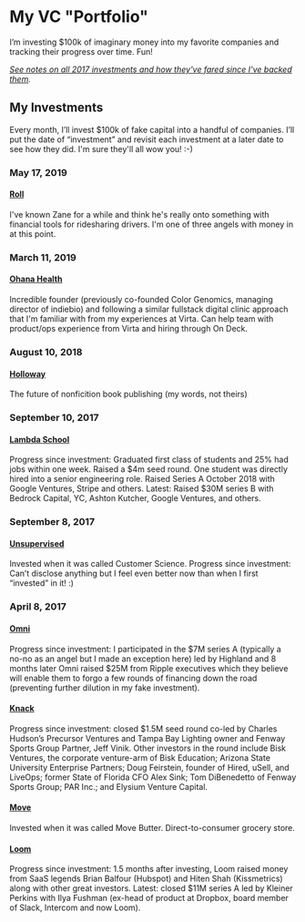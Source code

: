 # My VC "Portfolio"
I’m investing $100k of imaginary money into my favorite companies and tracking their progress over time. Fun!

*[See notes on all 2017 investments and how they've fared since I've backed them](https://medium.com/@julianweisser/reviewing-last-years-investments-4187841f1357).*

## My Investments

Every month, I’ll invest $100k of fake capital into a handful of companies. I’ll put the date of “investment” and revisit each investment at a later date to see how they did. I'm sure they'll all wow you! :-)

### May 17, 2019

#### [Roll](http://ridewithroll.com)
I've known Zane for a while and think he's really onto something with financial tools for ridesharing drivers. I'm one of three angels with money in at this point.

### March 11, 2019

#### [Ohana Health](https://www.ohanaclinical.com)
Incredible founder (previously co-founded Color Genomics, managing director of indiebio) and following a similar fullstack digital clinic approach that I'm familiar with from my experiences at Virta. Can help team with product/ops experience from Virta and hiring through On Deck.

### August 10, 2018

#### [Holloway](https://www.holloway.com/)
The future of nonficition book publishing (my words, not theirs)

### September 10, 2017

#### [Lambda School](https://lambdaschool.com/)
Progress since investment: Graduated first class of students and 25% had jobs within one week. Raised a $4m seed round. One student was directly hired into a senior engineering role. Raised Series A October 2018 with Google Ventures, Stripe and others. Latest: Raised $30M series B with Bedrock Capital, YC, Ashton Kutcher, Google Ventures, and others.

### September 8, 2017

#### [Unsupervised](https://Unsupervised.com)
Invested when it was called Customer Science. Progress since investment: Can’t disclose anything but I feel even better now than when I first “invested” in it! :)

### April 8, 2017

#### [Omni](https://www.beomni.com/)
Progress since investment: I participated in the $7M series A (typically a no-no as an angel but I made an exception here) led by Highland and 8 months later Omni raised $25M from Ripple executives which they believe will enable them to forgo a few rounds of financing down the road (preventing further dilution in my fake investment).

#### [Knack](https://www.joinknack.com/)
Progress since investment: closed $1.5M seed round co-led by Charles Hudson’s Precursor Ventures and Tampa Bay Lighting owner and Fenway Sports Group Partner, Jeff Vinik. Other investors in the round include Bisk Ventures, the corporate venture-arm of Bisk Education; Arizona State University Enterprise Partners; Doug Feirstein, founder of Hired, uSell, and LiveOps; former State of Florida CFO Alex Sink; Tom DiBenedetto of Fenway Sports Group; PAR Inc.; and Elysium Venture Capital.

#### [Move](https://www.movebutter.com/)
Invested when it was called Move Butter. Direct-to-consumer grocery store.

#### [Loom](https://www.useloom.com/)
Progress since investment: 1.5 months after investing, Loom raised money from SaaS legends Brian Balfour (Hubspot) and Hiten Shah (Kissmetrics) along with other great investors. Latest: closed $11M series A led by Kleiner Perkins with Ilya Fushman (ex-head of product at Dropbox, board member of Slack, Intercom and now Loom).
